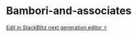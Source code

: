 # Bambori-and-associates

[Edit in StackBlitz next generation editor ⚡️](https://stackblitz.com/~/github.com/PiyuBambori/Bambori-and-associates)